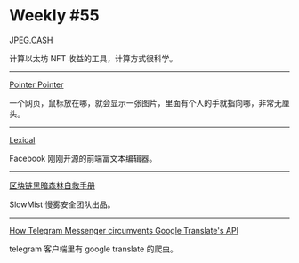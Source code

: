 # Weekly #55

[JPEG.CASH](https://jpeg.cash/)

计算以太坊 NFT 收益的工具，计算方式很科学。

---

[Pointer Pointer](https://pointerpointer.com/)

一个网页，鼠标放在哪，就会显示一张图片，里面有个人的手就指向哪，非常无厘头。

---

[Lexical](https://lexical.dev/)

Facebook 刚刚开源的前端富文本编辑器。

---

[区块链黑暗森林自救手册](https://github.com/slowmist/Blockchain-dark-forest-selfguard-handbook)

SlowMist 慢雾安全团队出品。

---

[How Telegram Messenger circumvents Google Translate's API](https://danpetrov.xyz/programming/2021/12/30/telegram-google-translate.html)

telegram 客户端里有 google translate 的爬虫。
